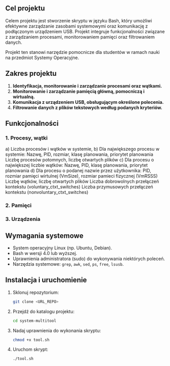 ## Cel projektu
Celem projektu jest stworzenie skryptu w języku Bash, który umożliwi efektywne zarządzanie zasobami systemowymi oraz komunikację z podłączonym urządzeniem USB. Projekt integruje funkcjonalności związane z zarządzaniem procesami, monitorowaniem pamięci oraz filtrowaniem danych.

Projekt ten stanowi narzędzie pomocnicze dla studentów w ramach nauki na przedmiot Systemy Operacyjne.

## Zakres projektu
1. **Identyfikacja, monitorowanie i zarządzanie procesami oraz wątkami.**
2. **Monitorowanie i zarządzanie pamięcią główną, pomocniczą i wirtualną.**
3. **Komunikacja z urządzeniem USB, obsługującym określone polecenia.**
4. **Filtrowanie danych z plików tekstowych według podanych kryteriów.**

## Funkcjonalności

### 1. Procesy, wątki

a) Liczba procesów i wątków w systemie,
b) Dla największego procesu w systemie:
Nazwę, PID, rozmiar, klasę planowania, priorytet planowania
Liczbę procesów potomnych, liczbę otwartych plików
c) Dla procesu o największej liczbie wątków:
Nazwę, PID, klasę planowania, priorytet planowania
d) Dla procesu o podanej nazwie przez użytkownika:
PID, rozmiar pamięci wirtulnej (VmSize), rozmiar pamieci fizycznej (VmRSSS)
Liczbę wątków, liczbę otwartych plików
Liczba dobrowolnych przełączeń kontekstu (voluntary_ctxt_switches)
Liczba przymusowych przełączeń kontekstu (nonvoluntary_ctxt_switches)

### 2. Pamięci

### 3. Urządzenia

## Wymagania systemowe
- System operacyjny Linux (np. Ubuntu, Debian).
- Bash w wersji 4.0 lub wyższej.
- Uprawnienia administratora (sudo) do wykonywania niektórych poleceń.
- Narzędzia systemowe: `grep`, `awk`, `sed`, `ps`, `free`, `lsusb`.

## Instalacja i uruchomienie
1. Sklonuj repozytorium:
   ```bash
   git clone <URL_REPO>
   ```
2. Przejdź do katalogu projektu:
   ```bash
   cd system-multitool
   ```
3. Nadaj uprawnienia do wykonania skryptu:
   ```bash
   chmod +x tool.sh
   ```
4. Uruchom skrypt:
   ```bash
   ./tool.sh
   ```
